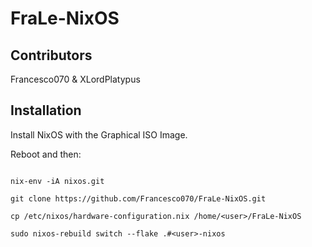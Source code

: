 # FraLe-NixOS

## Contributors
Francesco070 &amp; XLordPlatypus

## Installation

Install NixOS with the Graphical ISO Image.

Reboot and then:

```shell

nix-env -iA nixos.git

git clone https://github.com/Francesco070/FraLe-NixOS.git

cp /etc/nixos/hardware-configuration.nix /home/<user>/FraLe-NixOS

sudo nixos-rebuild switch --flake .#<user>-nixos

```



